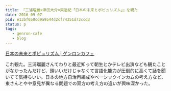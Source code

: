 ```yaml
---
title: 『三浦瑠麗×津田大介×東浩紀「日本の未来とポピュリズム」』を観た
date: 2016-09-07
pid: e13bf050cd9a9544d2cf74351d73ccd3
status: p
tags:
   - genron-cafe
   - blog
---
```


[日本の未来とポピュリズム | ゲンロンカフェ][1]

これ観た。三浦瑠麗さんてわりと最近知って朝生とかテレビ出演なども観たことがなかったんだけど、頭いいだけじゃなくて言語化能力が圧倒的に高くて話を聞いてて気持ちいい。日本の地方自治再編成やベーシックインカムの考え方など、東さんとやや意見が異なる問題での双方の考え方の違いが興味深かった。

[1]:	http://genron-cafe.jp/event/20160907/